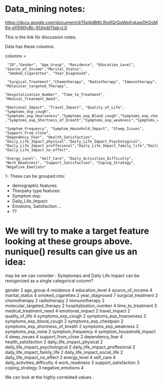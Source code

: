 # Data_mining notes:
https://docs.google.com/document/d/15p6dBtKLRjs9QrQgWpXvkawDH2oMKg-pY6WiIyBc-6U/edit?tab=t.0

This is the link for discussion notes.


Data has these columns:

columns = 
    
     
     "ID","Gender", "Age_Group", "Residence", "Education_Level", "Source_of_Income","Marital_Status",
     "Smoked_Cigarettes", "Year_Diagnosed", 
     
     "Surgical_Treatment","Chemotherapy", "Radiotherapy", "Immunotherapy", "Molecular_targeted_Therapy",

    "Hospitalization_Number", "Time_to_Treatment", "Medical_Treatment_Need",

    "Emotional_Impact", "Travel_Impact", "Quality_of_Life", 
    "Symptoms_exp_cough", "Symptoms_exp_Hoarseness","Symptoms_exp_Blood_cough","Symptoms_exp_chestpain" ,"Symptoms_exp_Shortness_of_breath","Symptoms_exp_weakness","Symptoms_exp_None",

    "Symptom_Frequency", "Symptom_Household_Impact", "Sleep_Issues", "Support_From_Close",
    "Dependency_Fear", "Health_Satisfaction", 
    "Daily_Life_Impact_physical","Daily_Life_Impact_Psychological",
    "Daily_Life_Impact_proffesional","Daily_Life_Impact_family_life","Daily_Life_Impact_social_life",
    "Daily_Life_Impact_no_effect",
    
    "Energy_Level", "Self_Care", "Daily_Activities_Difficulty",
    "Work_Readiness", "Support_Satisfaction", "Coping_Strategy", "Negative_Emotions"


1- These can be grouped into:
- demographic features: 
- Therpahy type features:
- Symptom exp:
- Daily_Life_Impact:
- Emotions, Satisfaction ...
- ??

# We will try to make a target feature looking at these groups above. nunique() results can give us an idea:
may be we can consider : Symptomps and Daily Life impact can be reorganized as a single categorical column?

gender                              2
age_group                           4
residence                           4
education_level                     4
source_of_income                    4
marital_status                      4
smoked_cigarettes                   2
year_diagnosed                      7
surgical_treatment                  2
chemotherapy                        2
radiotherapy                        2
immunotherapy                       2
molecular_targeted_therapy          2
hospitalization_number              4
time_to_treatment                   3
medical_treatment_need              4
emotional_impact                    2
travel_impact                       2
quality_of_life                     4
symptoms_exp_cough                  2
symptoms_exp_hoarseness             2
symptoms_exp_blood_cough            2
symptoms_exp_chestpain              2
symptoms_exp_shortness_of_breath    2
symptoms_exp_weakness               2
symptoms_exp_none                   2
symptom_frequency                   4
symptom_household_impact            4
sleep_issues                        4
support_from_close                  2
dependency_fear                     4
health_satisfaction                 2
daily_life_impact_physical          2
daily_life_impact_psychological     2
daily_life_impact_proffesional      2
daily_life_impact_family_life       2
daily_life_impact_social_life       2
daily_life_impact_no_effect         2
energy_level                        4
self_care                           4
daily_activities_difficulty         4
work_readiness                      3
support_satisfaction                3
coping_strategy                     3
negative_emotions                   4




We can look at the highly correlated values.. 
